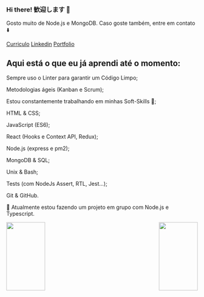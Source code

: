 ### Hi there! 歓迎します 👋

Gosto muito de Node.js e MongoDB.
Caso goste também, entre em contato :arrow_down:

[Curriculo](https://gitconnected.com/matheusjkl1)
[Linkedin](https://gitconnected.com/matheusjkl1/resume)
[Portfolio](https://www.matheus-santana.com/)

## Aqui está o que eu já aprendi até o momento:
Sempre uso o Linter para garantir um Código Limpo;

Metodologias ágeis (Kanban e Scrum);

Estou constantemente trabalhando em minhas Soft-Skills 🙂;

HTML & CSS;

JavaScript (ES6);

React (Hooks e Context API, Redux);

Node.js (express e pm2);

MongoDB & SQL;

Unix & Bash;

Tests (com NodeJs Assert, RTL, Jest...);

Git & GitHub.

:page_with_curl: Atualmente estou fazendo um projeto em grupo com Node.js e Typescript.

<p align="left">
  <a href="https://github.com/matheusjkl1/github-readme-stats">
    <img align="left" height="180px" width="45%" src="https://github-readme-stats.vercel.app/api?username=matheusjkl1&show_icons=true&theme=dark" />
  </a>
</p>
<p align="right">
  <a href="https://github.com/matheusjkl1/convoychat">
    <img align="right" height="180px" width="45%" src="https://github-readme-stats.vercel.app/api/top-langs/?username=matheusjkl1&theme=dark&layout=compact" />
  </a>
</p>
 

